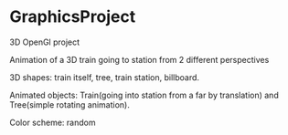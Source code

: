 # GraphicsProject
3D OpenGl project

Animation of a 3D train going to station from 2 different perspectives

3D shapes: train itself, tree, train station, billboard.

Animated objects: Train(going into station from a far by translation) and Tree(simple rotating animation).

Color scheme: random
